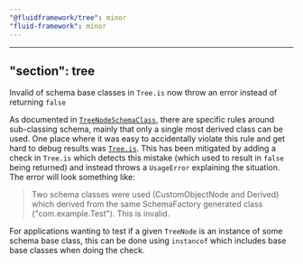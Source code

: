 ```yaml
---
"@fluidframework/tree": minor
"fluid-framework": minor
---
```

---
"section": tree
---

Invalid of schema base classes in `Tree.is` now throw an error instead of returning `false`

As documented in [`TreeNodeSchemaClass`](https://fluidframework.com/docs/api/fluid-framework/treenodeschemaclass-typealias#treenodeschemaclass-remarks), there are specific rules around sub-classing schema, mainly that only a single most derived class can be used.
One place where it was easy to accidentally violate this rule and get hard to debug results was [`Tree.is`](https://fluidframework.com/docs/data-structures/tree/nodes#treeis).
This has been mitigated by adding a check in `Tree.is` which detects this mistake (which used to result in `false` being returned) and instead throws a `UsageError` explaining the situation.
The error will look something like:

> Two schema classes were used (CustomObjectNode and Derived) which derived from the same SchemaFactory generated class ("com.example.Test"). This is invalid.

For applications wanting to test if a given `TreeNode` is an instance of some schema base class, this can be done using `instancof` which includes base base classes when doing the check.
